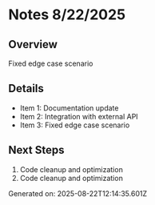 # Notes 8/22/2025

## Overview
Fixed edge case scenario

## Details
- Item 1: Documentation update
- Item 2: Integration with external API
- Item 3: Fixed edge case scenario

## Next Steps
1. Code cleanup and optimization
2. Code cleanup and optimization

Generated on: 2025-08-22T12:14:35.601Z
